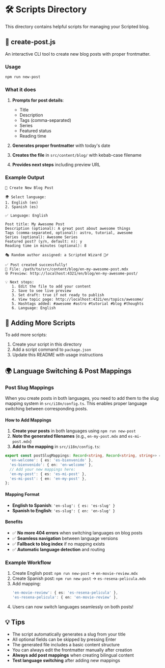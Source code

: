 # 🛠️ Scripts Directory

This directory contains helpful scripts for managing your Scripted blog.

## 📝 create-post.js

An interactive CLI tool to create new blog posts with proper frontmatter.

### Usage

```bash
npm run new-post
```

### What it does

1. **Prompts for post details**:
   - Title
   - Description
   - Tags (comma-separated)
   - Series
   - Featured status
   - Reading time

2. **Generates proper frontmatter** with today's date

3. **Creates the file** in `src/content/blog/` with kebab-case filename

4. **Provides next steps** including preview URL

### Example Output

```
📝 Create New Blog Post

🌍 Select language:
1. English (en)
2. Spanish (es)

✅ Language: English

Post title: My Awesome Post
Description (optional): A great post about awesome things
Tags (comma-separated, optional): astro, tutorial, awesome
Series (optional): Awesome Series
Featured post? (y/n, default: n): y
Reading time in minutes (optional): 8

🎭 Random author assigned: a Scripted Wizard 🧙‍♂️

✅ Post created successfully!
📁 File: /path/to/src/content/blog/en-my-awesome-post.mdx
🌐 Preview: http://localhost:4321/en/blog/en-my-awesome-post/

💡 Next steps:
   1. Edit the file to add your content
   2. Save to see live preview
   3. Set draft: true if not ready to publish
   4. View topic page: http://localhost:4321/en/topics/awesome/
   5. Hashtags added: #awesome #astro #tutorial #blog #thoughts
   6. Language: English
```

## 🔧 Adding More Scripts

To add more scripts:

1. Create your script in this directory
2. Add a script command to `package.json`
3. Update this README with usage instructions

## 🌍 Language Switching & Post Mappings

### Post Slug Mappings

When you create posts in both languages, you need to add them to the slug mapping system in `src/i18n/config.ts`. This enables proper language switching between corresponding posts.

#### How to Add Mappings

1. **Create your posts** in both languages using `npm run new-post`
2. **Note the generated filenames** (e.g., `en-my-post.mdx` and `es-mi-post.mdx`)
3. **Add to the mapping** in `src/i18n/config.ts`:

```typescript
export const postSlugMappings: Record<string, Record<string, string>> = {
  'en-welcome': { es: 'es-bienvenido' },
  'es-bienvenido': { en: 'en-welcome' },
  // Add your new mappings here:
  'en-my-post': { es: 'es-mi-post' },
  'es-mi-post': { en: 'en-my-post' },
};
```

#### Mapping Format

- **English to Spanish**: `'en-slug': { es: 'es-slug' }`
- **Spanish to English**: `'es-slug': { en: 'en-slug' }`

#### Benefits

- ✅ **No more 404 errors** when switching languages on blog posts
- ✅ **Seamless navigation** between language versions
- ✅ **Fallback to blog index** if no mapping exists
- ✅ **Automatic language detection** and routing

### Example Workflow

1. Create English post: `npm run new-post` → `en-movie-review.mdx`
2. Create Spanish post: `npm run new-post` → `es-resena-pelicula.mdx`
3. Add mapping:
   ```typescript
   'en-movie-review': { es: 'es-resena-pelicula' },
   'es-resena-pelicula': { en: 'en-movie-review' },
   ```
4. Users can now switch languages seamlessly on both posts!

## 💡 Tips

- The script automatically generates a slug from your title
- All optional fields can be skipped by pressing Enter
- The generated file includes a basic content structure
- You can always edit the frontmatter manually after creation
- **Always add post mappings** when creating bilingual content
- **Test language switching** after adding new mappings
